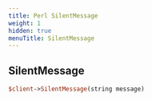 ```yaml
---
title: Perl SilentMessage
weight: 1
hidden: true
menuTitle: SilentMessage
---
```

## SilentMessage
```perl
$client->SilentMessage(string message)
```